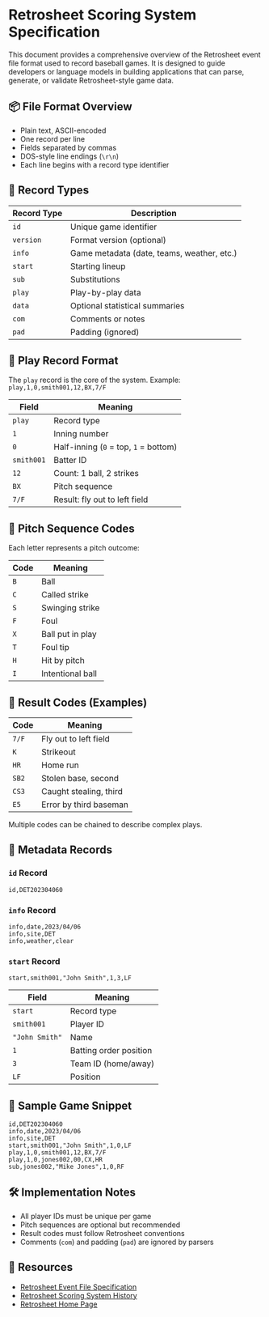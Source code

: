 # Retrosheet Scoring System Specification

This document provides a comprehensive overview of the Retrosheet event file format used to record baseball games. It is designed to guide developers or language models in building applications that can parse, generate, or validate Retrosheet-style game data.

## 📦 File Format Overview

- Plain text, ASCII-encoded  
- One record per line  
- Fields separated by commas  
- DOS-style line endings (`\r\n`)  
- Each line begins with a record type identifier

## 🧩 Record Types

| Record Type | Description |
|-------------|-------------|
| `id`        | Unique game identifier |
| `version`   | Format version (optional) |
| `info`      | Game metadata (date, teams, weather, etc.) |
| `start`     | Starting lineup |
| `sub`       | Substitutions |
| `play`      | Play-by-play data |
| `data`      | Optional statistical summaries |
| `com`       | Comments or notes |
| `pad`       | Padding (ignored) |

## 📝 Play Record Format

The `play` record is the core of the system. Example:  
`play,1,0,smith001,12,BX,7/F`

| Field        | Meaning                        |
|--------------|--------------------------------|
| `play`       | Record type                    |
| `1`          | Inning number                  |
| `0`          | Half-inning (`0` = top, `1` = bottom) |
| `smith001`   | Batter ID                      |
| `12`         | Count: 1 ball, 2 strikes       |
| `BX`         | Pitch sequence                 |
| `7/F`        | Result: fly out to left field  |

## 🎯 Pitch Sequence Codes

Each letter represents a pitch outcome:

| Code | Meaning           |
|------|-------------------|
| `B`  | Ball              |
| `C`  | Called strike     |
| `S`  | Swinging strike   |
| `F`  | Foul              |
| `X`  | Ball put in play  |
| `T`  | Foul tip          |
| `H`  | Hit by pitch      |
| `I`  | Intentional ball  |

## 🧠 Result Codes (Examples)

| Code   | Meaning                     |
|--------|-----------------------------|
| `7/F`  | Fly out to left field       |
| `K`    | Strikeout                   |
| `HR`   | Home run                    |
| `SB2`  | Stolen base, second         |
| `CS3`  | Caught stealing, third      |
| `E5`   | Error by third baseman      |

Multiple codes can be chained to describe complex plays.

## 🧾 Metadata Records

### `id` Record  
`id,DET202304060`

### `info` Record  
`info,date,2023/04/06`  
`info,site,DET`  
`info,weather,clear`

### `start` Record  
`start,smith001,"John Smith",1,3,LF`

| Field        | Meaning                        |
|--------------|--------------------------------|
| `start`      | Record type                    |
| `smith001`   | Player ID                      |
| `"John Smith"` | Name                        |
| `1`          | Batting order position         |
| `3`          | Team ID (home/away)            |
| `LF`         | Position                       |

## 🧪 Sample Game Snippet

```
id,DET202304060
info,date,2023/04/06
info,site,DET
start,smith001,"John Smith",1,0,LF
play,1,0,smith001,12,BX,7/F
play,1,0,jones002,00,CX,HR
sub,jones002,"Mike Jones",1,0,RF
```

## 🛠️ Implementation Notes

- All player IDs must be unique per game  
- Pitch sequences are optional but recommended  
- Result codes must follow Retrosheet conventions  
- Comments (`com`) and padding (`pad`) are ignored by parsers  

## 🔗 Resources

- [Retrosheet Event File Specification](https://www.retrosheet.org/eventfile.htm)  
- [Retrosheet Scoring System History](https://www.retrosheet.org/sc-hist.htm)  
- [Retrosheet Home Page](https://www.retrosheet.org/)
